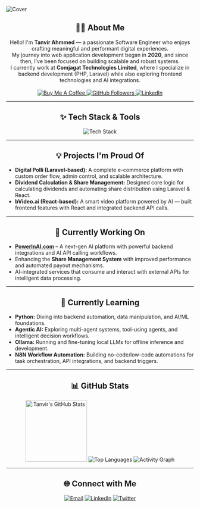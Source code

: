 ![Cover](https://repository-images.githubusercontent.com/530346094/17d78f5b-5b87-44b6-bfce-9132bb4500f5)

<h2 align="center">👨‍💻 About Me</h2>
<div align="center">
  Hello! I'm <strong>Tanvir Ahmmed</strong> — a passionate Software Engineer who enjoys crafting meaningful and performant digital experiences. <br>
  My journey into web application development began in <strong>2020</strong>, and since then, I’ve been focused on building scalable and robust systems. <br>
  I currently work at <strong>Comjagat Technologies Limited</strong>, where I specialize in backend development (PHP, Laravel) while also exploring frontend technologies and AI integrations.
</div>

<br>

<div align="center">
  <a href="https://www.buymeacoffee.com/tanvirahmmed" target="_blank">
    <img src="https://img.shields.io/badge/Buy_Me_A_Coffee-FFDD00?style=for-the-badge&logo=buy-me-a-coffee&logoColor=black" alt="Buy Me A Coffee"/>
  </a>
  <a href="https://github.com/tanvirahmmed8" target="_blank">
    <img src="https://img.shields.io/github/followers/tanvirahmmed8?label=Follow&style=for-the-badge" alt="GitHub Followers"/>
  </a>
  <a href="https://linkedin.com/in/tanvirahmmed8" target="_blank">
    <img src="https://img.shields.io/badge/LinkedIn-0A66C2?style=for-the-badge&logo=linkedin&logoColor=white" alt="LinkedIn"/>
  </a>
</div>

---

<h2 align="center">✨ Tech Stack & Tools</h2>
<p align="center">
  <img src="https://skillicons.dev/icons?i=php,laravel,js,ts,react,nodejs,html,css,bootstrap,jquery,mysql,sqlite,git,github,gitlab,linux,windows,vscode,phpstorm,python" alt="Tech Stack"/>
</p>

---

<h2 align="center">💡 Projects I'm Proud Of</h2>
<ul>
  <li><strong>Digital Polli (Laravel-based):</strong> A complete e-commerce platform with custom order flow, admin control, and scalable architecture.</li>
  <li><strong>Dividend Calculation & Share Management:</strong> Designed core logic for calculating dividends and automating share distribution using Laravel & React.</li>
  <li><strong>bVideo.ai (React-based):</strong> A smart video platform powered by AI — built frontend features with React and integrated backend API calls.</li>
</ul>

---

<h2 align="center">🔭 Currently Working On</h2>
<ul>
  <li><a href="https://powerinai.com/" target="_blank"><strong>PowerInAI.com</strong></a> – A next-gen AI platform with powerful backend integrations and AI API calling workflows.</li>
  <li>Enhancing the <strong>Share Management System</strong> with improved performance and automated payout mechanisms.</li>
  <li>AI-integrated services that consume and interact with external APIs for intelligent data processing.</li>
</ul>

---

<h2 align="center">🧠 Currently Learning</h2>
<ul>
  <li><strong>Python:</strong> Diving into backend automation, data manipulation, and AI/ML foundations.</li>
  <li><strong>Agentic AI:</strong> Exploring multi-agent systems, tool-using agents, and intelligent decision workflows.</li>
  <li><strong>Ollama:</strong> Running and fine-tuning local LLMs for offline inference and development.</li>
  <li><strong>N8N Workflow Automation:</strong> Building no-code/low-code automations for task orchestration, API integrations, and backend triggers.</li>
</ul>


---

<h2 align="center">📊 GitHub Stats</h2>
<div align="center">
  <img height="165" src="https://github-readme-stats.vercel.app/api?username=tanvirahmmed8&count_private=true&include_all_commits=true&theme=default" alt="Tanvir's GitHub Stats" />
  <img src="https://github-readme-stats.vercel.app/api/top-langs/?username=tanvirahmmed8&layout=compact&theme=default" alt="Top Languages" />
  <img src="https://github-readme-activity-graph.vercel.app/graph?username=tanvirahmmed8&bg_color=ffffff&color=0f7cf0&line=0b71d0&point=222222&area=true&hide_border=true" alt="Activity Graph" />
</div>

---

<h2 align="center">🌐 Connect with Me</h2>
<p align="center">
  <a href="mailto:tanvirahmmad826@gmail.com"><img src="https://img.shields.io/badge/Email-D14836?style=for-the-badge&logo=gmail&logoColor=white" alt="Email"/></a>
  <a href="https://linkedin.com/in/tanvirahmmed8" target="_blank"><img src="https://img.shields.io/badge/LinkedIn-0A66C2?style=for-the-badge&logo=linkedin&logoColor=white" alt="LinkedIn"/></a>
  <a href="https://twitter.com/tanvirahmmed82" target="_blank"><img src="https://img.shields.io/badge/Twitter-1DA1F2?style=for-the-badge&logo=twitter&logoColor=white" alt="Twitter"/></a>
</p>

